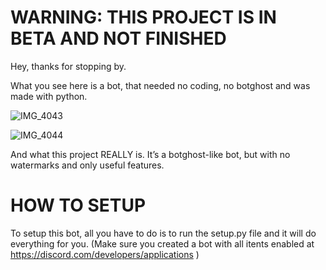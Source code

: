 # WARNING: THIS PROJECT IS IN BETA AND NOT FINISHED

Hey, thanks for stopping by.

What you see here is a bot, that needed no coding, no botghost and was made with python.

![IMG_4043](https://github.com/stinkyfart69420/custom_discord_moderation_bot/assets/147311474/c8357487-2d1d-4848-a51e-a9be8874ba2f)

![IMG_4044](https://github.com/stinkyfart69420/custom_discord_moderation_bot/assets/147311474/7cd6138c-5b27-42a8-80b3-c8a97196487f)


And what this project REALLY is. It’s a botghost-like bot, but with no watermarks and only useful features.

# HOW TO SETUP

To setup this bot, all you have to do is to run the setup.py file and it will do everything for you. (Make sure you created a bot with all itents enabled at https://discord.com/developers/applications )

